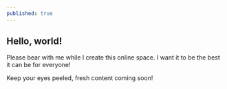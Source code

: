 ```yaml
---
published: true
---
```

## Hello, world! 

Please bear with me while I create this online space. I want it to be the best it can be for everyone! 

Keep your eyes peeled, fresh content coming soon! 


